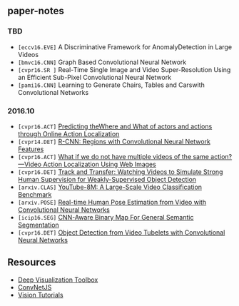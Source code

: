 ## paper-notes

### TBD

* `[eccv16.EVE]` A Discriminative Framework for AnomalyDetection in Large Videos
* `[bmvc16.CNN]` Graph Based Convolutional Neural Network
* `[cvpr16.SR ]` Real-Time Single Image and Video Super-Resolution Using an Efficient Sub-Pixel Convolutional Neural Network
* `[pami16.CNN]` Learning to Generate Chairs, Tables and Carswith Convolutional Networks

### 2016.10

* `[cvpr16.ACT]` [Predicting theWhere and What of actors and actions through Online Action Localization](paper-notes/action_pose.md)
* `[cvpr14.DET]` [R-CNN: Regions with Convolutional Neural Network Features](paper-notes/rcnn.md)
* `[cvpr16.ACT]` [What if we do not have multiple videos of the same action? —Video Action Localization Using Web Images](paper-notes/actionloc_web.md)
* `[cvpr16.DET]` [Track and Transfer: Watching Videos to Simulate Strong Human Supervision for Weakly-Supervised Object Detection](paper-notes/track-transfer.md)
* `[arxiv.CLAS]` [YouTube-8M: A Large-Scale Video Classification Benchmark](paper-notes/youtube-8m.md)
* `[arxiv.POSE]` [Real-time Human Pose Estimation from Video with Convolutional Neural Networks](paper-notes/pose-video.md)
* `[icip16.SEG]` [CNN-Aware Binary Map For General Semantic Segmentation](paper-notes/cnn-itq.md)
* `[cvpr16.DET]` [Object Detection from Video Tubelets with Convolutional Neural Networks](paper-notes/tcnn.md)

## Resources

* [Deep Visualization Toolbox](http://yosinski.com/deepvis)
* [ConvNetJS](https://cs.stanford.edu/people/karpathy/convnetjs/demo/cifar10.html)
* [Vision Tutorials](resources/vision_tutorials.md)
